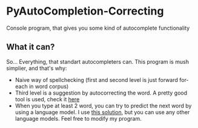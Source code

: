 # PyAutoCompletion-Correcting

Console program, that gives you some kind of autocomplete functionality

## What it can?

So... Everything, that standart autocompleters can. This program is mush simplier, and that's why:
* Naive way of spellchecking (first and second level is just forward for-each in word corpus)
* Third level is a suggestion by autocorrecting the word. A pretty good tool is used, check it [here](https://github.com/jxmorris12/language_tool_python)
* When you type at least 2 word, you can try to predict the next word by using a language model. I use [this solution](https://gist.github.com/mohdsanadzakirizvi/7830375ffbba9dc0ef91e12921bf3550), but you can use any other language models. Feel free to modify my program.

